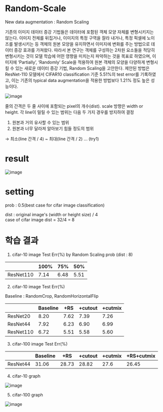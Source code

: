 # Random-Scale
New data augmentation : Random Scaling

 기존의 이미지 데이터 증강 기법들은 데이터에 포함된 객체 모양 자체를 변형시키지는 않는다. 이미지 전체를 뒤집거나, 이미지의 특정 구역을 잘라 내거나, 특정 픽셀에 노이즈를 발생시키는 등 객체의 원본 모양을 유지하면서 이미지에 변화를 주는 방법으로 데이터 증강 효과를 가져왔다. 따라서 본 연구는 객체를 구성하는 2차원 요소들을 적당히 변형시키는 것이 모델 학습에 어떤 영향을 미치는지 파악하는 것을 목표로 하였으며, 이미지에 ‘Partially’, ‘Randomly’ Scale을 적용하여 원본 객체의 모양을 다양하게 변형시킬 수 있는 새로운 데이터 증강 기법, Random Scaling을 고안한다. 제안된 방법은 ResNet-110 모델에서 CIFAR10 classification 기준 5.51%의 test error를 기록하였고, 이는 기존의 typical data augmentation을 적용한 방법보다 1.21% 정도 높은 성능이다.

![image](https://user-images.githubusercontent.com/59173164/113481576-474b6380-94d5-11eb-8a56-994d64705477.png)

줄의 간격은 두 줄 사이에 포함되는 pixel의 개수(dist).
scale 방향은 width or height.
각 line이 밀릴 수 있는 범위는 다음 두 가지 경우를 방지하여 결정
1. 원본과 거의 유사할 수 있는 범위
2. 원본과 너무 달라져 알아보기 힘들 정도의 범위

→ 최소(line 간격 / 4) ~ 최대(line 간격 / 2) ... (try1)

# result
![image](https://user-images.githubusercontent.com/59173164/113481700-0011a280-94d6-11eb-9f18-41248babb013.png)

# setting
prob : 0.5(best case for cifar image classification)

dist : original image's (width or height size) / 4  
       case of cifar image dist = 32/4 = 8 


# 학습 결과
1. cifar-10 image Test Err(%) by Random Scaling prob (dist : 8)


||100%|75%|50%|
|------|---|---|---|
|ResNet110|7.14|6.48|5.51|

2. cifar-10 image Test Err(%) 

Baseline : RandomCrop, RandomHorizontalFlip

||Baseline|+RS|+cutout|+cutmix|
|------|---|---|---|---|
|ResNet20|8.20|7.62|7.39|7.26|
|ResNet44|7.92|6.23|6.90|6.99|
|ResNet110|6.72|5.51|5.58|5.60|

3. cifar-100 image Test Err(%) 


||Baseline|+RS|+cutout|+cutmix|+RS+cutmix|
|------|---|---|---|---|---|
|ResNet44|31.06|28.73|28.82|27.6|26.45|

4. cifar-10 graph


![image](https://user-images.githubusercontent.com/59173164/120281444-ea610380-c2f3-11eb-8fdc-6bed53998da8.png)

5. cifar-100 graph


![image](https://user-images.githubusercontent.com/59173164/120281459-ee8d2100-c2f3-11eb-90b3-40edff587e19.png)
